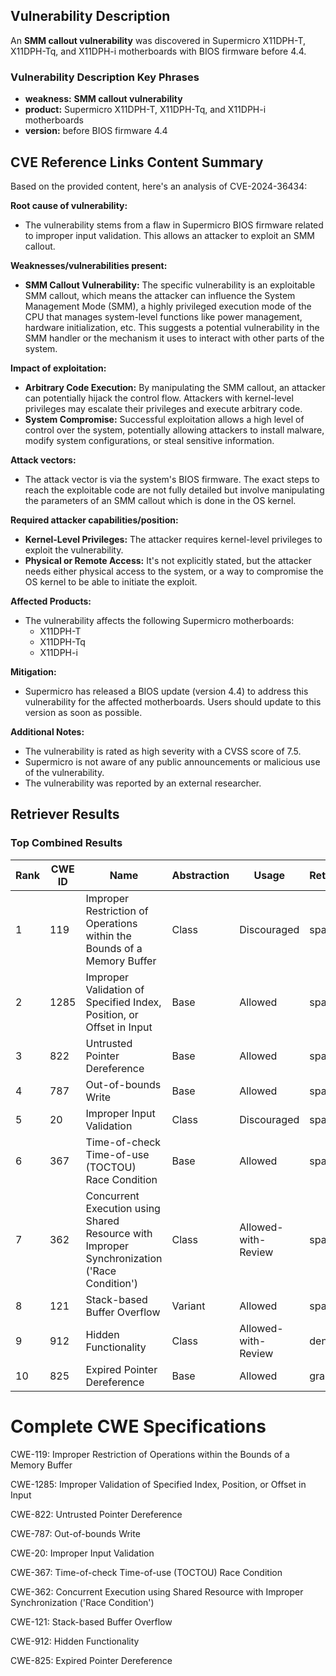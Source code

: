 ## Vulnerability Description
An **SMM callout vulnerability** was discovered in Supermicro X11DPH-T, X11DPH-Tq, and X11DPH-i motherboards with BIOS firmware before 4.4.

### Vulnerability Description Key Phrases
- **weakness:** **SMM callout vulnerability**
- **product:** Supermicro X11DPH-T, X11DPH-Tq, and X11DPH-i motherboards
- **version:** before BIOS firmware 4.4

## CVE Reference Links Content Summary
Based on the provided content, here's an analysis of CVE-2024-36434:

**Root cause of vulnerability:**

- The vulnerability stems from a flaw in Supermicro BIOS firmware related to improper input validation. This allows an attacker to exploit an SMM callout.

**Weaknesses/vulnerabilities present:**

- **SMM Callout Vulnerability:** The specific vulnerability is an exploitable SMM callout, which means the attacker can influence the System Management Mode (SMM), a highly privileged execution mode of the CPU that manages system-level functions like power management, hardware initialization, etc. This suggests a potential vulnerability in the SMM handler or the mechanism it uses to interact with other parts of the system.

**Impact of exploitation:**

- **Arbitrary Code Execution:** By manipulating the SMM callout, an attacker can potentially hijack the control flow. Attackers with kernel-level privileges may escalate their privileges and execute arbitrary code.
-  **System Compromise:** Successful exploitation allows a high level of control over the system, potentially allowing attackers to install malware, modify system configurations, or steal sensitive information.

**Attack vectors:**

- The attack vector is via the system's BIOS firmware. The exact steps to reach the exploitable code are not fully detailed but involve manipulating the parameters of an SMM callout which is done in the OS kernel.

**Required attacker capabilities/position:**

-   **Kernel-Level Privileges:** The attacker requires kernel-level privileges to exploit the vulnerability.
-   **Physical or Remote Access:** It's not explicitly stated, but the attacker needs either physical access to the system, or a way to compromise the OS kernel to be able to initiate the exploit.

**Affected Products:**

- The vulnerability affects the following Supermicro motherboards:
    - X11DPH-T
    - X11DPH-Tq
    - X11DPH-i

**Mitigation:**

- Supermicro has released a BIOS update (version 4.4) to address this vulnerability for the affected motherboards. Users should update to this version as soon as possible.

**Additional Notes:**

- The vulnerability is rated as high severity with a CVSS score of 7.5.
- Supermicro is not aware of any public announcements or malicious use of the vulnerability.
- The vulnerability was reported by an external researcher.

## Retriever Results

### Top Combined Results

| Rank | CWE ID | Name | Abstraction | Usage  | Retrievers | Individual Scores |
|------|--------|------|-------------|-------|------------|-------------------|
| 1 | 119 | Improper Restriction of Operations within the Bounds of a Memory Buffer | Class | Discouraged | sparse | 0.131 |
| 2 | 1285 | Improper Validation of Specified Index, Position, or Offset in Input | Base | Allowed | sparse | 0.116 |
| 3 | 822 | Untrusted Pointer Dereference | Base | Allowed | sparse | 0.112 |
| 4 | 787 | Out-of-bounds Write | Base | Allowed | sparse | 0.103 |
| 5 | 20 | Improper Input Validation | Class | Discouraged | sparse | 0.084 |
| 6 | 367 | Time-of-check Time-of-use (TOCTOU) Race Condition | Base | Allowed | sparse | 0.082 |
| 7 | 362 | Concurrent Execution using Shared Resource with Improper Synchronization ('Race Condition') | Class | Allowed-with-Review | sparse | 0.079 |
| 8 | 121 | Stack-based Buffer Overflow | Variant | Allowed | sparse | 0.079 |
| 9 | 912 | Hidden Functionality | Class | Allowed-with-Review | dense | 0.574 |
| 10 | 825 | Expired Pointer Dereference | Base | Allowed | graph | 0.003 |



# Complete CWE Specifications

CWE-119: Improper Restriction of Operations within the Bounds of a Memory Buffer

CWE-1285: Improper Validation of Specified Index, Position, or Offset in Input

CWE-822: Untrusted Pointer Dereference

CWE-787: Out-of-bounds Write

CWE-20: Improper Input Validation

CWE-367: Time-of-check Time-of-use (TOCTOU) Race Condition

CWE-362: Concurrent Execution using Shared Resource with Improper Synchronization ('Race Condition')

CWE-121: Stack-based Buffer Overflow

CWE-912: Hidden Functionality

CWE-825: Expired Pointer Dereference